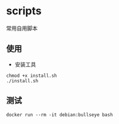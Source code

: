 # scripts
常用自用脚本

## 使用

- 安装工具
```shell
chmod +x install.sh
./install.sh
```

## 测试
```shell
docker run --rm -it debian:bullseye bash
```
